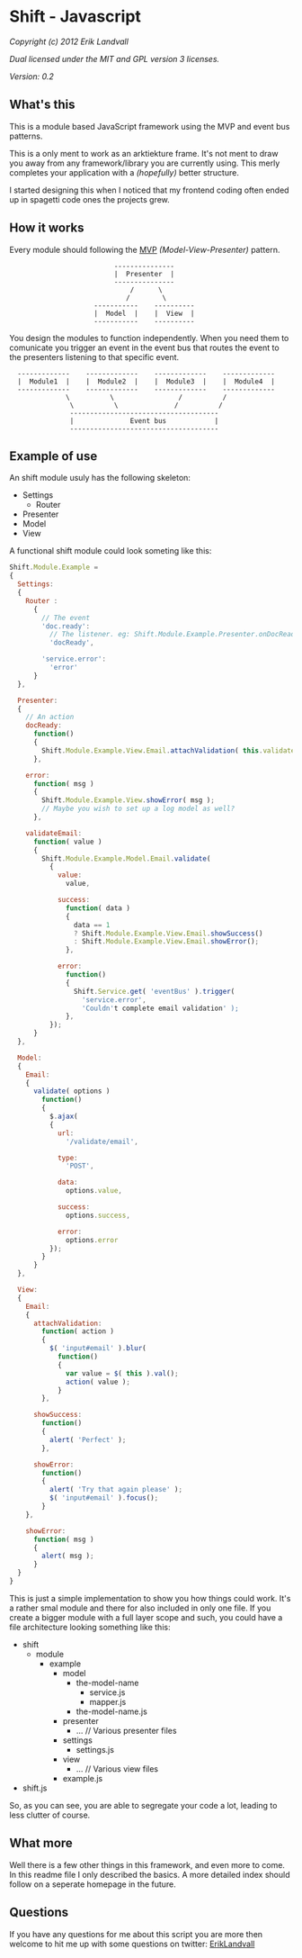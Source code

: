 # Shift - Javascript

*Copyright (c) 2012 Erik Landvall*

*Dual licensed under the MIT and GPL version 3 licenses.*

*Version: 0.2*

## What's this
This is a module based JavaScript framework using the MVP and event bus
patterns.

This is a only ment to work as an arktiekture frame. It's not ment to draw you
away from any framework/library you are currently using. This merly completes
your application with a *(hopefully)* better structure.

I started designing this when I noticed that my frontend coding often ended
up in spagetti code ones the projects grew.

## How it works
Every module should following the
[MVP](http://en.wikipedia.org/wiki/Model%E2%80%93view%E2%80%93presenter)
*(Model-View-Presenter)* pattern.

```
                          ---------------
                          |  Presenter  |
                          ---------------
                              /      \
                             /        \
                     -----------    ----------
                     |  Model  |    |  View  |
                     -----------    ----------
```

You design the modules to function independently. When you need them to
comunicate you trigger an event in the event bus that routes the event to the
presenters listening to that specific event.

```
  -------------    -------------    -------------    -------------
  |  Module1  |    |  Module2  |    |  Module3  |    |  Module4  |
  -------------    -------------    -------------    -------------
              \          \                /          /
               \          \              /          /
               -------------------------------------
               |              Event bus            |
               -------------------------------------
```

## Example of use
An shift module usuly has the following skeleton:

 * Settings
   - Router
 * Presenter
 * Model
 * View

A functional shift module could look someting like this:

```js
Shift.Module.Example =
{
  Settings:
  {
    Router :
      {
        // The event
        'doc.ready':
          // The listener. eg: Shift.Module.Example.Presenter.onDocReady
          'docReady',

        'service.error':
          'error'
      }
  },

  Presenter:
  {
    // An action
    docReady:
      function()
      {
        Shift.Module.Example.View.Email.attachValidation( this.validateEmail );
      },

    error:
      function( msg )
      {
        Shift.Module.Example.View.showError( msg );
        // Maybe you wish to set up a log model as well?
      },

    validateEmail:
      function( value )
      {
        Shift.Module.Example.Model.Email.validate(
          {
            value:
              value,

            success:
              function( data )
              {
                data == 1
                ? Shift.Module.Example.View.Email.showSuccess()
                : Shift.Module.Example.View.Email.showError();
              },

            error:
              function()
              {
                Shift.Service.get( 'eventBus' ).trigger(
                  'service.error',
                  'Couldn't complete email validation' );
              },
          });
      }
  },

  Model:
  {
    Email:
    {
      validate( options )
        function()
        {
          $.ajax(
          {
            url:
              '/validate/email',

            type:
              'POST',

            data:
              options.value,

            success:
              options.success,

            error:
              options.error
          });
        }
      }
  },

  View:
  {
    Email:
    {
      attachValidation:
        function( action )
        {
          $( 'input#email' ).blur(
            function()
            {
              var value = $( this ).val();
              action( value );
            }
        },

      showSuccess:
        function()
        {
          alert( 'Perfect' );
        },

      showError:
        function()
        {
          alert( 'Try that again please' );
          $( 'input#email' ).focus();
        }
    },

    showError:
      function( msg )
      {
        alert( msg );
      }
  }
}
```

This is just a simple implementation to show you how things could work. It's a
rather smal module and there for also included in only one file. If you create
a bigger module with a full layer scope and such, you could have a file
architecture looking something like this:

 * shift
   - module
     + example
       - model
         + the-model-name
           - service.js
           - mapper.js
         + the-model-name.js
       - presenter
         + ... // Various presenter files
       - settings
         + settings.js
       - view
         + ... // Various view files
       - example.js
 * shift.js

So, as you can see, you are able to segregate your code a lot, leading to less
clutter of course.

## What more
Well there is a few other things in this framework, and even more to come. In
this readme file I only described the basics. A more detailed index should
follow on a seperate homepage in the future.

## Questions
If you have any questions for me about this script you are more then welcome to
hit me up with some questions on twitter:
[ErikLandvall](https://twitter.com/ErikLandvall)